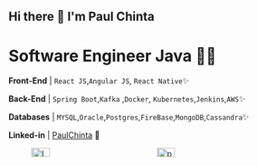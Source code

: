 ## Hi there 🌱 I'm Paul Chinta
# Software Engineer Java :man_technologist:

**Front-End** | `React JS`,`Angular JS`, `React Native`✨

**Back-End** | `Spring Boot`,`Kafka` ,`Docker`, `Kubernetes`,`Jenkins`,`AWS`✨

**Databases** | `MYSQL`,`Oracle`,`Postgres`,`FireBase`,`MongoDB`,`Cassandra`✨

**Linked-in** | [PaulChinta](https://www.linkedin.com/in/paulchinta/) 🌱

<div align="left" style="display: flex; justify-content: center; gap: 20px;">
  <div style="width: 40%; height: 100px; overflow: hidden;">
    <img src="https://leetcard.jacoblin.cool/paulchinta7?ext=heatmap" alt="LeetCard" style="width: 40%; height: auto; object-fit: cover;" />
  </div>

  <div style="width: 40%; height: 100px; overflow: hidden;">
    <img src="https://github-readme-stats.vercel.app/api/top-langs?username=paulchinta7&show_icons=true&locale=en&layout=compact" alt="paulchinta7" style="width: 40%; height: auto; object-fit: cover;" />
  </div>
</div>






<!--
**PaulChinta7/PaulChinta7** is a ✨ _special_ ✨ repository because its `README.md` (this file) appears on your GitHub profile.

Here are some ideas to get you started:

- 🔭 I’m currently working on ...
- 🌱 I’m currently learning ...
- 👯 I’m looking to collaborate on ...
- 🤔 I’m looking for help with ...
- 💬 Ask me about ...
- 📫 How to reach me: ...
- 😄 Pronouns: ...
- ⚡ Fun fact: ...
-->
